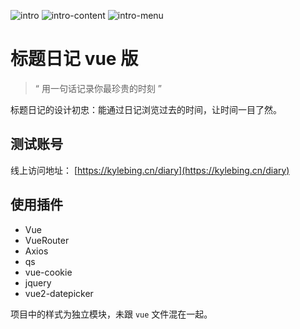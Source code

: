 ![intro](https://user-images.githubusercontent.com/12215982/96687778-ed396480-13b2-11eb-9636-245153815ac0.png)
![intro-content](https://user-images.githubusercontent.com/12215982/96687762-e9a5dd80-13b2-11eb-9464-22f2a3c99f7e.png)
![intro-menu](https://user-images.githubusercontent.com/12215982/96687774-ec083780-13b2-11eb-8eaf-1404697df82d.png)

# 标题日记 vue 版

> “ 用一句话记录你最珍贵的时刻 ”

标题日记的设计初忠：能通过日记浏览过去的时间，让时间一目了然。



## 测试账号

线上访问地址： [https://kylebing.cn/diary](https://kylebing.cn/diary)


## 使用插件
- Vue
- VueRouter
- Axios
- qs
- vue-cookie
- jquery
- vue2-datepicker

项目中的样式为独立模块，未跟 `vue` 文件混在一起。